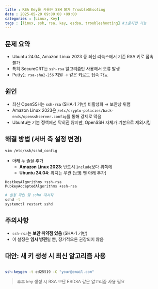 ```yaml
---
title : RSA Key를 사용한 SSH 불가 TroubleShooting
date : 2025-05-20 09:00:00 +09:00
categories : [Linux, Key]
tags : [linux, ssh, rsa, key, esdsa, troubleshooting] #소문자만 가능
---
```


## 문제 요약

- Ubuntu 24.04, Amazon Linux 2023 등 최신 리눅스에서 기존 RSA 키로 접속 불가
- 특히 SecureCRT는 `ssh-rsa` 알고리즘만 사용해서 오류 발생
- Putty는 `rsa-sha2-256` 지원 → 같은 키로도 접속 가능

## 원인

- 최신 OpenSSH는 `ssh-rsa` (SHA-1 기반) 비활성화 → 보안상 위험
- Amazon Linux 2023은 `/etc/crypto-policies/back-ends/opensshserver.config`를 통해 강제로 막음
- Ubuntu는 기본 정책에선 막히진 않지만, OpenSSH 자체가 기본으로 제외시킴

## 해결 방법 (서버 측 설정 변경)

```bash
vim /etc/ssh/sshd_config
```

- 아래 두 줄을 추가
    - **Amazon Linux 2023**: 반드시 `Include`보다 위쪽에
    - **Ubuntu 24.04**: 위치는 무관 (보통 맨 아래 추가)

```bash
HostkeyAlgorithms +ssh-rsa
PubkeyAcceptedAlgorithms +ssh-rsa
```

```bash
# 설정 확인 및 sshd 재시작
sshd -t
systemctl restart sshd
```

## 주의사항

- `ssh-rsa`는 **보안 취약점 있음** (SHA-1 기반)
- 이 설정은 **임시 방편**일 뿐, 장기적으론 권장되지 않음

## 대안: 새 키 생성 시 최신 알고리즘 사용

```bash

ssh-keygen -t ed25519 -C "your@email.com"
```

> 추후 key 생성 시 RSA 보단 ESDSA 같은 알고리즘 사용 필요
>
